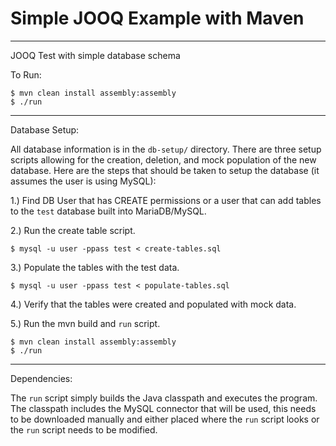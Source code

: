 # Simple JOOQ Example with Maven
--------------------------------------------------------------------------------
JOOQ Test with simple database schema

To Run:

```
$ mvn clean install assembly:assembly
$ ./run
```

--------------------------------------------------------------------------------
Database Setup:

All database information is in the `db-setup/` directory. There are three setup
scripts allowing for the creation, deletion, and mock population of the new
database. Here are the steps that should be taken to setup the database (it
assumes the user is using MySQL):

1.) Find DB User that has CREATE permissions or a user that can add tables to
the `test` database built into MariaDB/MySQL.

2.) Run the create table script.

`$ mysql -u user -ppass test < create-tables.sql`

3.) Populate the tables with the test data.

`$ mysql -u user -ppass test < populate-tables.sql`

4.) Verify that the tables were created and populated with mock data.

5.) Run the mvn build and `run` script.

```
$ mvn clean install assembly:assembly
$ ./run
```

--------------------------------------------------------------------------------
Dependencies:

The `run` script simply builds the Java classpath and executes the program. The
classpath includes the MySQL connector that will be used, this needs to be
downloaded manually and either placed where the `run` script looks or the `run`
script needs to be modified.
